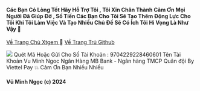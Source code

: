 #### Các Bạn Có Lòng Tốt Hãy Hỗ Trợ Tôi , Tôi Xin Chân Thành Cảm Ơn Mọi Người Đã Giúp Đỡ , Số Tiền Các Bạn Cho Tôi Sẽ Tạo Thêm Động Lực Cho Tôi Khi Tôi Làm Việc Và Tạo Nhiều Chủ Đề Sẽ Có Ích Tôi Hi Vọng Là Như Vậy 🥰 

[Về Trang Chủ Xtgem ](http://vmnit.mobie.in/) 🚥 [Về Trang Trủ Github](https://github.com/vuminhngocpt/vuminhngocpt-gmail.com)

<img src="http://vmnit.mobie.in/images/421B68EB-F87A-4C99-BA58-51C24A8498A0.jpg">
Quét Mã Hoặc Gửi Cho Số Tài Khoản : 9704229228460601 
Tên Tài Khoản Vu Minh Ngoc 
Ngân Hàng MB Bank - Ngân hàng TMCP Quân đội By Viettel Pay 💥 Cảm Ơn Bạn Nhiều Nhiều 



####    Vũ Minh Ngọc (c) 2024 
